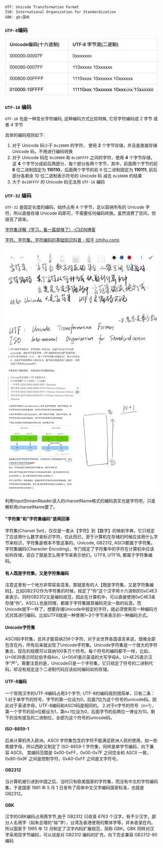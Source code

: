 

```
UTF: Unicode Transformation Format
ISO: International Organization for Standardization
GBK: gb:国标

```

### `UTF-8`编码

![img](images/v2-dbce93b579f762fa75e78a455cd1b74c_1440w.webp)



### `UTF-16` 编码

`UTF-16` 也是一种变长字符编码, 这种编码方式比较特殊, 它将字符编码成 2 字节 或者 4 字节

具体的编码规则如下:

1. 对于 Unicode 码小于 `0x10000` 的字符， 使用 **2** 个字节存储，并且是直接存储 Unicode 码，不用进行编码转换
2. 对于 Unicode 码在 `0x10000` 和 `0x10FFFF` 之间的字符，使用 **4** 个字节存储，这 **4** 个字节分成前后两部分，每个部分各两个字节，其中，前面两个字节的前 **6** 位二进制固定为 **110110**，后面两个字节的前 6 位二进制固定为 **110111**, 前后部分各剩余 10 位二进制表示符号的 Unicode 码 减去 `0x10000` 的结果
3. 大于 `0x10FFFF` 的 Unicode 码无法用 `UTF-16` 编码

### `UTF-32` 编码

`UTF-32` 是固定长度的编码，始终占用 4 个字节，足以容纳所有的 Unicode 字符，所以直接存储 Unicode 码即可，不需要任何编码转换。虽然浪费了空间，但提高了效率。

[字符集详解（学习，看一篇就够了）-CSDN博客](https://blog.csdn.net/qq_42068856/article/details/83792174?ops_request_misc=%7B%22request%5Fid%22%3A%22170306177316800211514352%22%2C%22scm%22%3A%2220140713.130102334..%22%7D&request_id=170306177316800211514352&biz_id=0&utm_medium=distribute.pc_search_result.none-task-blog-2~all~top_positive~default-1-83792174-null-null.142^v96^pc_search_result_base5&utm_term=字符集&spm=1018.2226.3001.4187)

[字符、字符集、字符编码的基础知识科普 - 知乎 (zhihu.com)](https://zhuanlan.zhihu.com/p/260192496)

![](images/QQ图片20231220164138.jpg)

利用InputStreamReader读入的charsetName格式的编码其实也是字符吧，只是解析用charsetName罢了。

#### "字符集"和"字符集编码"是两回事

字符集(Charset Set)，仅仅是一套从【字符】到【数字】的映射字典，它只规定了应该用什么数字来标识字符，仅此而已，至于计算机在存储的时候应该用什么字节来标识，字符集是根本不管这事的。Unicode, GB2312, ASCII都属于字符集。字符集编码(Character Encoding)，专门规定了字符集中的字符在计算机中应该如何存储，说白了就是怎么用字节来表示他们。UTF8, UTF16, 都属于字符集编码。

#### 有人既是字符集，又是字符集编码

注意这里有一个地方非常容易混淆，那就是有的人【既是字符集，又是字符集编码】。比如GB2312作为字符集的时候，规定了“你”这个汉字用十六进制的0xC4E3来表示，同时GB2312又是编码规范，因此在计算机中，可以直接使用0xC4E3来存储“你”。ASCLL也是同理，都属于字符集跟其编码完全一致的玩意。而Unicode就不一样了，想要存储Unicode中规定的字符，就必须使用另一种编码方式对其进行编码，比如UTF8就是一种使用1~3个字节来表示的一种编码方式。

#### Unicode字符集

ASCII码字符集，总共才能容纳256个字符，对于全世界各国语言来说，很难全部包含在内，所有后来就出现了Unicode字符集。Unicode字符集是一个很大的字符集合，现在的规模可以容纳100多万个符号。每个符号的编码都不一样，比如，U+0639表示阿拉伯字母Ain，U+0041表示英语的大写字母A，U+4E25表示汉字“严”。需要注意的是，Unicode只是一个字符集，它只规定了符号的二进制代码，却没有规定这个二进制代码应该如何编码如何存储。

#### UTF-8编码

一个常用汉字的UTF-8编码占用3个字节;
UTF-8的编码规则很简单，只有二条：
1.对于单字节的符号，字节的第一位设为0，后面7位为这个符号的unicode码。因此对于英语字母，UTF-8编码和ASCII码是相同的。
2.对于n字节的符号（n>1），第一个字节的前n位都设为1，第n+1位设为0，后面字节的前两位一律设为10。剩下的没有提及的二进制位，全部为这个符号的unicode码。

#### ISO-8859-1

后来计算机传入欧洲，ASCII 字符集包含的字符不能满足欧洲人民的使用，如一些希腊字母，所以西欧又制定了 ISO-8859-1 字符集，同样是单字节编码，向下兼容 ASCII。
其编码范围是 0x00-0xFF，0x00-0x7F 之间完全和 ASCII 一致，0x80-0x9F 之间是控制字符，0xA0-0xFF 之间是文字符号。

#### GB2312

当计算机被引进到中国之后，当时只有欧美国家的字符集，而没有中文的字符编码集，于是国家 1981 年 5 月 1 日发布了简体中文汉字编码国家标准，也就是 GB2312。

#### GBK

汉字的GBK编码占用两字节,由于 GB2312 只收录 6763 个汉字，有不少汉字，部分人名用字（如朱总理的“镕”字），台湾及香港使用的繁体字等，并未收录在内。所以国家于 1995 年 12 月制定了汉字内码扩展规范，简称 GBK。GBK 同样对汉字采用双字节编码，可以说是对 GB2312 编码的扩充，向下完全兼容 GB2312-80 编码
